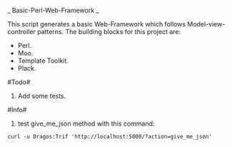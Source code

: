 _ Basic-Perl-Web-Framework _

This script generates a basic Web-Framework which follows Model-view-controller patterns.
The building blocks for this project are:
- Perl.
- Moo.
- Template Toolkit.
- Plack.

#Todo#
1. Add some tests.

#Info#
1. test give_me_json method with this command:
```
curl -u Dragos:Trif 'http://localhost:5000/?action=give_me_json'
```

